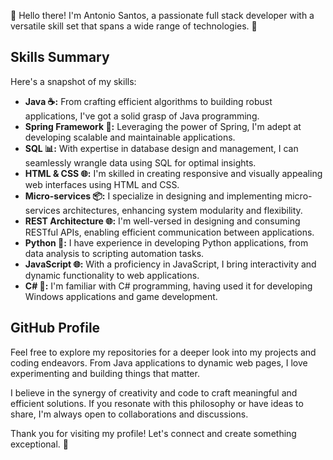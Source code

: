 👋 Hello there! I'm Antonio Santos, a passionate full stack developer with a versatile skill set that spans a wide range of technologies. 🚀

## Skills Summary

Here's a snapshot of my skills:

- **Java ☕:** From crafting efficient algorithms to building robust applications, I've got a solid grasp of Java programming.
- **Spring Framework 🌱:** Leveraging the power of Spring, I'm adept at developing scalable and maintainable applications.
- **SQL 📊:** With expertise in database design and management, I can seamlessly wrangle data using SQL for optimal insights.
- **HTML & CSS 🌐:** I'm skilled in creating responsive and visually appealing web interfaces using HTML and CSS.
- **Micro-services 📦:** I specialize in designing and implementing micro-services architectures, enhancing system modularity and flexibility.
- **REST Architecture 🌐:** I'm well-versed in designing and consuming RESTful APIs, enabling efficient communication between applications.
- **Python 🐍:** I have experience in developing Python applications, from data analysis to scripting automation tasks.
- **JavaScript 🌐:** With a proficiency in JavaScript, I bring interactivity and dynamic functionality to web applications.
- **C# 🎯:** I'm familiar with C# programming, having used it for developing Windows applications and game development.

## GitHub Profile

Feel free to explore my repositories for a deeper look into my projects and coding endeavors. From Java applications to dynamic web pages, I love experimenting and building things that matter.

I believe in the synergy of creativity and code to craft meaningful and efficient solutions. If you resonate with this philosophy or have ideas to share, I'm always open to collaborations and discussions.

Thank you for visiting my profile! Let's connect and create something exceptional. 🌟
